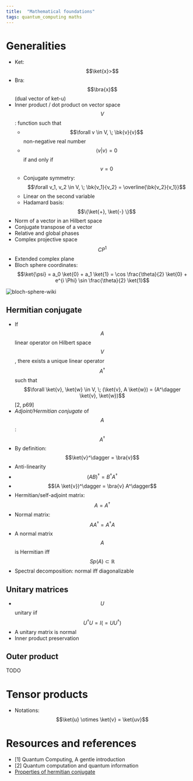 ```yaml
---
title:  "Mathematical foundations"
tags: quantum_computing maths
---
```

$$
\newcommand{\bra}[1]{\left< #1 \right|}
\newcommand{\ket}[1]{\left| #1 \right>}
\newcommand{\bk}[2]{\left< #1 \middle| #2 \right>}
\newcommand{\bke}[3]{\left< #1 \middle| #2 \middle| #3 \right>}
$$

# Generalities
* Ket: $$\ket{x}>$$
* Bra: $$\bra{x}$$ (dual vector of ket-u)
* Inner product / dot product on vector space $$V$$: function such that
  - $$\forall v \in V, \; \bk{v}{v}$$ non-negative real number
  - $$\left< v \middle\vert v \right> = 0$$ if and only if $$v=0$$
  - Conjugate symmetry: $$\forall v_1, v_2 \in V, \; \bk{v_1}{v_2} = \overline{\bk{v_2}{v_1}}$$
  - Linear on the second variable
  * Hadamard basis: $$\{\ket{+}, \ket{-} \}$$
* Norm of a vector in an Hilbert space
* Conjugate transpose of a vector
* Relative and global phases
* Complex projective space $$CP^1$$
* Extended complex plane
* Bloch sphere coordinates: $$\ket{\psi} = a_0 \ket{0} + a_1 \ket{1} = \cos \frac{\theta}{2} \ket{0} + e^{i \Phi} \sin \frac{\theta}{2} \ket{1}$$

![bloch-sphere-wiki](https://upload.wikimedia.org/wikipedia/commons/thumb/f/f4/Bloch_Sphere.svg/423px-Bloch_Sphere.svg.png)



## Hermitian conjugate
* If $$A$$ linear operator on Hilbert space $$V$$, there exists a unique linear operator $$A^\dagger$$ such that $$\forall \ket{v}, \ket{w} \in V, \; (\ket{v}, A \ket{w}) = (A^\dagger \ket{v}, \ket{w})$$ [2, p69]
* *Adjoint/Hermitian conjugate* of $$A$$: $$A^\dagger$$
* By definition: $$\ket{v}^\dagger = \bra{v}$$
* Anti-linearity
* $$(AB)^\dagger = B^\dagger A^\dagger$$
* $$(A \ket{v})^\dagger = \bra{v} A^\dagger$$
* Hermitian/self-adjoint matrix: $$A = A^\dagger$$
* Normal matrix: $$AA^\dagger = A^\dagger A$$
* A normal matrix $$A$$ is Hermitian iff $$Sp(A) \subset \mathbb{R}$$
* Spectral decomposition: normal iff diagonalizable

## Unitary matrices
* $$U$$ unitary iif $$U^\dagger U = I (= U U^\dagger)$$
* A unitary matrix is normal
* Inner product preservation

## Outer product

TODO

# Tensor products
* Notations: $$\ket{u} \otimes \ket{v} = \ket{uv}$$


# Resources and references
* [1] Quantum Computing, A gentle introduction
* [2] Quantum computation and quantum information
* [Properties of hermitian conjugate](https://en.wikipedia.org/wiki/Conjugate_transpose)
